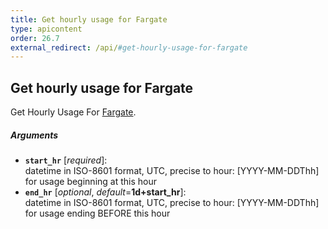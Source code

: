 ```yaml
---
title: Get hourly usage for Fargate
type: apicontent
order: 26.7
external_redirect: /api/#get-hourly-usage-for-fargate
---
```


## Get hourly usage for Fargate

Get Hourly Usage For [Fargate][1].

##### Arguments
* **`start_hr`** [*required*]:  
    datetime in ISO-8601 format, UTC, precise to hour: [YYYY-MM-DDThh] for usage beginning at this hour
* **`end_hr`** [*optional*, *default*=**1d+start_hr**]:  
    datetime in ISO-8601 format, UTC, precise to hour: [YYYY-MM-DDThh] for usage ending BEFORE this hour

[1]: /integrations/ecs_fargate
